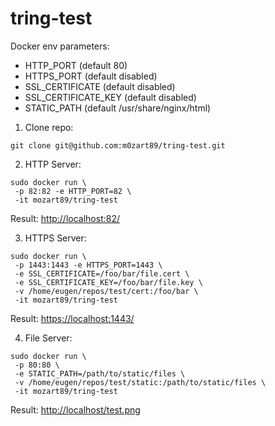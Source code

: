 # tring-test

Docker env parameters:
* HTTP_PORT (default 80)
* HTTPS_PORT (default disabled)
* SSL_CERTIFICATE (default disabled)
* SSL_CERTIFICATE_KEY (default disabled)
* STATIC_PATH (default /usr/share/nginx/html)

1. Clone repo:
```
git clone git@github.com:m0zart89/tring-test.git
```

2. HTTP Server:
```
sudo docker run \
 -p 82:82 -e HTTP_PORT=82 \
 -it mozart89/tring-test
```
Result:
[http://localhost:82/](http://localhost:82/)


3. HTTPS Server:
```
sudo docker run \
 -p 1443:1443 -e HTTPS_PORT=1443 \
 -e SSL_CERTIFICATE=/foo/bar/file.cert \
 -e SSL_CERTIFICATE_KEY=/foo/bar/file.key \
 -v /home/eugen/repos/test/cert:/foo/bar \
 -it mozart89/tring-test
```
Result:
[https://localhost:1443/](https://localhost:1443/)


4. File Server:
```
sudo docker run \
 -p 80:80 \
 -e STATIC_PATH=/path/to/static/files \
 -v /home/eugen/repos/test/static:/path/to/static/files \
 -it mozart89/tring-test
```

Result:
[http://localhost/test.png](http://localhost/test.png)

